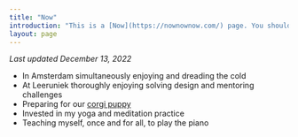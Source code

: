 ```yaml
---
title: "Now"
introduction: "This is a [Now](https://nownownow.com/) page. You should make one for yourself."
layout: page
---
```

_Last updated December 13, 2022_

- In Amsterdam simultaneously enjoying and dreading the cold
- At Leeruniek thoroughly enjoying solving design and mentoring challenges
- Preparing for our [corgi puppy](https://lemonade.waleson.us)
- Invested in my yoga and meditation practice
- Teaching myself, once and for all, to play the piano